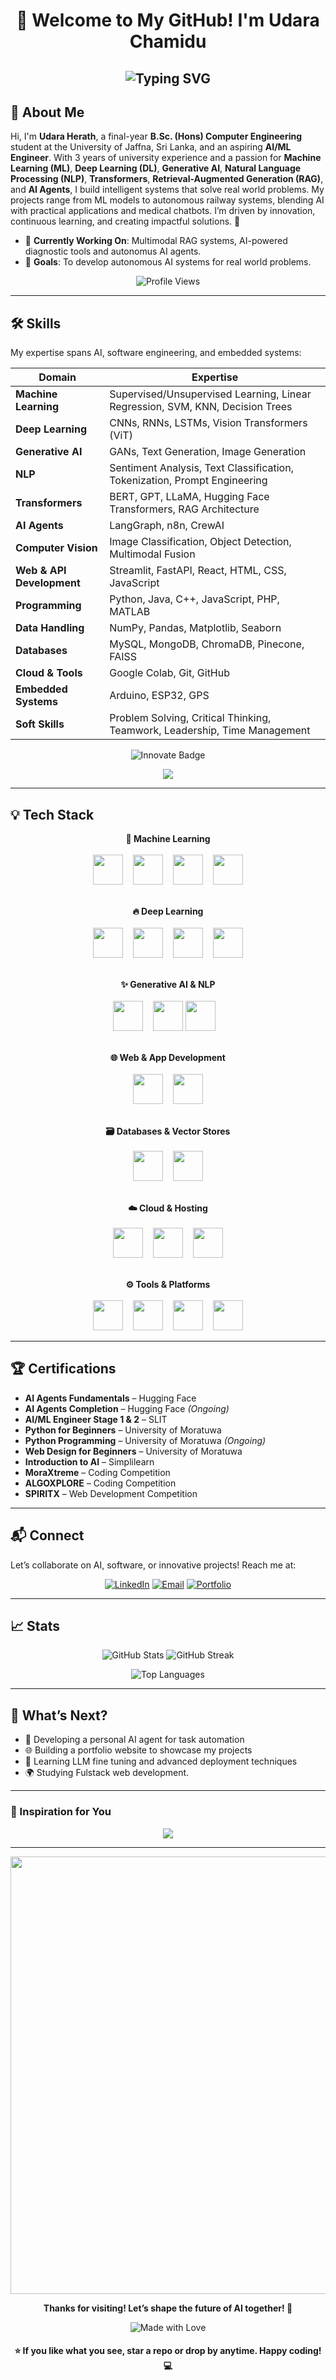 <h1 align="center">
  🚀 Welcome to My GitHub! I'm Udara Chamidu
</h1>

<h2 align="center">
  <img src="https://readme-typing-svg.demolab.com?font=Fira+Code&duration=3000&pause=1000&center=true&width=500&lines=Computer+Engineering+Undergraduate;+AI+Explorer;Always+Learning+%26+Always+Creating;Building+Intelligent+Systems+%F0%9F%9A%80" alt="Typing SVG" />
</h2>


## 🌟 About Me

Hi, I'm **Udara Herath**, a final-year **B.Sc. (Hons) Computer Engineering** student at the University of Jaffna, Sri Lanka, and an aspiring **AI/ML Engineer**. With 3 years of university experience and a passion for **Machine Learning (ML)**, **Deep Learning (DL)**, **Generative AI**, **Natural Language Processing (NLP)**, **Transformers**, **Retrieval-Augmented Generation (RAG)**, and **AI Agents**, I build intelligent systems that solve real world problems. My projects range from ML models to autonomous railway systems, blending AI with practical applications and medical chatbots. I’m driven by innovation, continuous learning, and creating impactful solutions. 🚀

- 🔬 **Currently Working On**: Multimodal RAG systems, AI-powered diagnostic tools and autonomus AI agents.
- 🎯 **Goals**: To develop autonomous AI systems for real world problems.

<p align="center">
  <img src="https://komarev.com/ghpvc/?username=UdaraChamidu&color=brightgreen" alt="Profile Views">
</p>

---

## 🛠️ Skills

My expertise spans AI, software engineering, and embedded systems:

| **Domain**               | **Expertise**                                                                 |
|--------------------------|------------------------------------------------------------------------------|
| **Machine Learning**     | Supervised/Unsupervised Learning, Linear Regression, SVM, KNN, Decision Trees |
| **Deep Learning**        | CNNs, RNNs, LSTMs, Vision Transformers (ViT)                       |
| **Generative AI**        | GANs, Text Generation, Image Generation            |
| **NLP**                  | Sentiment Analysis, Text Classification, Tokenization, Prompt Engineering     |
| **Transformers**         | BERT, GPT, LLaMA, Hugging Face Transformers, RAG Architecture                 |
| **AI Agents**            | LangGraph, n8n, CrewAI                          |
| **Computer Vision**      | Image Classification, Object Detection, Multimodal Fusion                     |
| **Web & API Development**| Streamlit, FastAPI, React, HTML, CSS, JavaScript                    |
| **Programming**          | Python, Java, C++, JavaScript, PHP, MATLAB                                    |
| **Data Handling**        | NumPy, Pandas, Matplotlib, Seaborn                                           |
| **Databases**            | MySQL, MongoDB, ChromaDB, Pinecone, FAISS                                    |
| **Cloud & Tools**        | Google Colab, Git, GitHub                                   |
| **Embedded Systems**     | Arduino, ESP32, GPS                                     |
| **Soft Skills**          | Problem Solving, Critical Thinking, Teamwork, Leadership, Time Management     |

<p align="center">
  <img src="https://img.shields.io/badge/Innovate%20with%20AI-💡-ff4500?style=flat-square" alt="Innovate Badge">
</p>


<p align="center">
  <img src="https://readme-typing-svg.demolab.com?font=Fira+Code&weight=700&size=24&duration=3000&pause=500&color=F7F7F7&background=000000&center=true&vCenter=true&width=700&lines=Hi+%F0%9F%91%8B+I'm+Udara+Chamidu;Computer+Engineering+Undergrad+%7C+AI+Explorer;ML+%7C+DL+%7C+AI;Always+Learning.+Always+Creating."/>
</p>

---

## 💡 Tech Stack

<p align="center">
  <b>🧠 Machine Learning</b><br><br>
  <img src="https://skillicons.dev/icons?i=python" height="48" style="margin-right:12px;" />
  <img src="https://cdn.jsdelivr.net/gh/devicons/devicon/icons/jupyter/jupyter-original.svg" height="48" style="margin-right:12px;" />
  <img src="https://cdn.jsdelivr.net/gh/devicons/devicon/icons/numpy/numpy-original.svg" height="48" style="margin-right:12px;" />
  <img src="https://cdn.jsdelivr.net/gh/devicons/devicon/icons/pandas/pandas-original.svg" height="48" />
  <br><br>
</p>

<p align="center">
  <b>🔥 Deep Learning</b><br><br>
  <img src="https://cdn.jsdelivr.net/gh/devicons/devicon/icons/tensorflow/tensorflow-original.svg" height="48" style="margin-right:12px;" />
  <img src="https://cdn.jsdelivr.net/gh/devicons/devicon/icons/pytorch/pytorch-original.svg" height="48" style="margin-right:12px;" />
  <img src="https://cdn.jsdelivr.net/gh/devicons/devicon/icons/keras/keras-original.svg" height="48" style="margin-right:12px;" />
  <img src="https://cdn.jsdelivr.net/gh/devicons/devicon/icons/matplotlib/matplotlib-original.svg" height="48" />
  <br><br>
</p>

<p align="center">
  <b>✨ Generative AI & NLP</b><br><br>
  <img src="https://skillicons.dev/icons?i=python" height="48" style="margin-right:12px;" />
  <img src="https://cdn.jsdelivr.net/gh/devicons/devicon/icons/jupyter/jupyter-original.svg" height="48" />
  <img src="https://cdn.jsdelivr.net/gh/devicons/devicon/icons/fastapi/fastapi-original.svg" height="48" style="margin-right:12px;" />
  <br>
  <br>
</p>

<p align="center">
  <b>🌐 Web & App Development</b><br><br>
  <img src="https://skillicons.dev/icons?i=html,css,js,react,fastapi" height="48" style="margin-right:12px;" />
  <img src="https://cdn.jsdelivr.net/gh/devicons/devicon/icons/streamlit/streamlit-original.svg" height="48" />
  <br><br>
</p>

<p align="center">
  <b>🗃️ Databases & Vector Stores</b><br><br>
  <img src="https://skillicons.dev/icons?i=mongodb,mysql" height="48" style="margin-right:12px;" />
  <img src="https://cdn.jsdelivr.net/gh/devicons/devicon/icons/postgresql/postgresql-original.svg" height="48" />
  <br>
  <br>
</p>

<p align="center">
  <b>☁️ Cloud & Hosting</b><br><br>
  <img src="https://skillicons.dev/icons?i=vercel,railway,github" height="48" style="margin-right:12px;" />
  <img src="https://cdn.jsdelivr.net/gh/devicons/devicon/icons/googlecloud/googlecloud-original.svg" height="48" style="margin-right:12px;" />
  <img src="https://cdn.jsdelivr.net/gh/devicons/devicon/icons/colab/colab-original.svg" height="48" />
  <br><br>
</p>

<p align="center">
  <b>⚙️ Tools & Platforms</b><br><br>
  <img src="https://skillicons.dev/icons?i=git,vscode,arduino" height="48" style="margin-right:12px;" />
  <img src="https://cdn.jsdelivr.net/gh/devicons/devicon/icons/matlab/matlab-original.svg" height="48" style="margin-right:12px;" />
  <img src="https://cdn.jsdelivr.net/gh/devicons/devicon/icons/java/java-original.svg" height="48" style="margin-right:12px;" />
  <img src="https://cdn.jsdelivr.net/gh/devicons/devicon/icons/cplusplus/cplusplus-original.svg" height="48" />
  <br>
</p>

---

## 🏆 Certifications

- **AI Agents Fundamentals** – Hugging Face
- **AI Agents Completion** – Hugging Face *(Ongoing)*
- **AI/ML Engineer Stage 1 & 2** – SLIT
- **Python for Beginners** – University of Moratuwa
- **Python Programming** – University of Moratuwa *(Ongoing)*
- **Web Design for Beginners** – University of Moratuwa
- **Introduction to AI** – Simplilearn
- **MoraXtreme** – Coding Competition
- **ALGOXPLORE** – Coding Competition
- **SPIRITX** – Web Development Competition

---

## 📬 Connect

Let’s collaborate on AI, software, or innovative projects! Reach me at:

<p align="center">
  <a href="https://www.linkedin.com/in/udara-herath-530006217"><img src="https://img.shields.io/badge/LinkedIn-0077B5?style=for-the-badge&logo=linkedin" alt="LinkedIn"></a>
  <a href="mailto:chamiduudara32@gmail.com"><img src="https://img.shields.io/badge/Email-D14836?style=for-the-badge&logo=gmail" alt="Email"></a>
  <a href="https://my-portfolio-nine-theta-59.vercel.app"><img src="https://img.shields.io/badge/Portfolio-FF7139?style=for-the-badge&logo=firefox" alt="Portfolio"></a>
</p>

---

## 📈 Stats

<p align="center">
  <img src="https://github-readme-stats.vercel.app/api?username=UdaraChamidu&show=reviews,discussions_started,discussions_answered,prs_merged_percentage&theme=radical" alt="GitHub Stats">
  <img src="https://github-readme-streak-stats.herokuapp.com/?user=UdaraChamidu&theme=radical" alt="GitHub Streak">
</p>

<p align="center">
  <img src="https://github-readme-stats.vercel.app/api/top-langs/?username=UdaraChamidu&layout=compact&theme=radical" alt="Top Languages">
</p>

---

## 🎯 What’s Next?

- 🧪 Developing a personal AI agent for task automation
- 🌐 Building a portfolio website to showcase my projects
- 🚀 Learning LLM fine tuning and advanced deployment techniques
- 🌍 Studying Fulstack web development.

---

### 💬 Inspiration for You
<p align="center">
  <img src="https://readme-typing-svg.demolab.com?font=Monoton&size=28&duration=3000&pause=1000&color=F7F7F7&background=000000&center=true&vCenter=true&width=900&lines=Think+Big.;Code+Hard.;Change+the+World+with+AI."/>
</p>

---

<p align="center">
  <img src="https://user-images.githubusercontent.com/20955511/199138068-0a7b7b75-a024-4f00-803f-30a19c5d1b2d.gif" width="700" />
</p>
<p align="center">
  <strong>Thanks for visiting! Let’s shape the future of AI together! 🤝</strong>
</p>

<p align="center">
  <img src="https://img.shields.io/badge/Made%20with%20❤️%20and%20AI-🚀-pink?style=flat-square" alt="Made with Love">
</p>
<h4 align="center">⭐ If you like what you see, star a repo or drop by anytime. Happy coding! 💻</h4>
